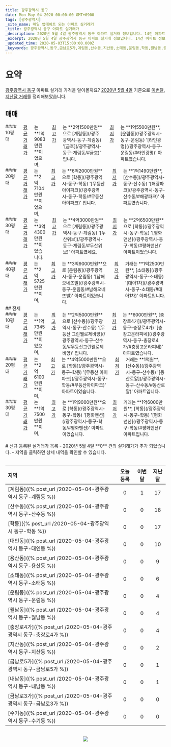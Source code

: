 ```yaml
---
title: 광주광역시 동구
date: Mon May 04 2020 00:00:00 GMT+0900
tags: [광주광역시]
_site_name: 매일 업데이트 되는 아파트 실거래가
_title: 광주광역시 동구 아파트 실거래가
_description: 2020년 5월 4일 광주광역시 동구 아파트 실거래 정보입니다. 14건 아파트 정보가 있습니다.
_excerpt: 2020년 5월 4일 광주광역시 동구 아파트 실거래 정보입니다. 14건 아파트 정보가 있습니다.
_updated_time: 2020-05-03T15:00:00.000Z
_keywords: 광주광역시,동구,금남로5가,계림동,산수동,지산동,소태동,운림동,학동,월남동,충장로4가,대인동,용산동,수기동,금남로3가,내남동
---
```



# 요약
<ins>광주광역시 동구</ins> 아파트 실거래 가격을 알아볼까요? <ins>2020년 5월 4일</ins> 기준으로 <ins>이번달, 지난달 거래</ins>를 정리해보았습니다.

## 매매
<div class="container">
<div class="six columns" markdown="1">
#### 10평대
<ins>평균 거래가</ins>는 **1억9083만원**이었으며, <ins>최고가</ins>는 **2억1500만원**으로 [계림동](/광주광역시-동구-계림동) '[금호](/광주광역시-동구-계림동/#금호)' 입니다. <ins>최저가</ins>는 **1억5500만원**, [운림동](/광주광역시-동구-운림동) '[라인광명](/광주광역시-동구-운림동/#라인광명)' 아파트였습니다.
</div>
<div class="six columns" markdown="1">
#### 20평대
<ins>평균 거래가</ins>는 **2억7104만원**이었으며, <ins>최고가</ins>는 **6억2000만원**으로 [학동](/광주광역시-동구-학동) '[무등산 아이파크](/광주광역시-동구-학동/#무등산아이파크)' 입니다. <ins>최저가</ins>는 **1억1490만원**, [산수동](/광주광역시-동구-산수동) '[해광파크](/광주광역시-동구-산수동/#해광파크)' 아파트였습니다.
</div>
</div>
<div class="container">
<div class="six columns" markdown="1">
#### 30평대
<ins>평균 거래가</ins>는 **3억4300만원**이었습니다. <ins>최고가</ins>는 **4억3000만원**으로 [계림동](/광주광역시-동구-계림동) '[두산위브](/광주광역시-동구-계림동/#두산위브)' 아파트였네요. <ins>최저가</ins>는 **2억6500만원**으로 [학동](/광주광역시-동구-학동) '[평화맨션](/광주광역시-동구-학동/#평화맨션)' 아파트이었습니다.
</div>
<div class="six columns" markdown="1">
#### 40평대
<ins>평균 거래가</ins>는 **2억5725만원**이며, <ins>최고가</ins>는 **3억9000만원**으로 [운림동](/광주광역시-동구-운림동) '[남해오네뜨빌](/광주광역시-동구-운림동/#남해오네뜨빌)' 아파트이었습니다. <ins>최저가</ins> 거래는 **1억2500만원**, [소태동](/광주광역시-동구-소태동) '[대아1차](/광주광역시-동구-소태동/#대아1차)' 아파트입니다.
</div>
</div>
## 전세
<div class="container">
<div class="six columns" markdown="1">
#### 10평대
<ins>평균 거래가</ins>는 **1억7345만원**이었으며, <ins>최고가</ins>는 **2억5000만원**으로 [산수동](/광주광역시-동구-산수동) '[무등산 그린웰로제비앙](/광주광역시-동구-산수동/#무등산그린웰로제비앙)' 입니다. <ins>최저가</ins>는 **6000만원**, [충장로4가](/광주광역시-동구-충장로4가) '[충장고운라피네](/광주광역시-동구-충장로4가/#충장고운라피네)' 아파트였습니다.
</div>
<div class="six columns" markdown="1">
#### 20평대
<ins>평균 거래가</ins>는 **2억6100만원**이며, <ins>최고가</ins>는 **4억5000만원**으로 [학동](/광주광역시-동구-학동) '[무등산 아이파크](/광주광역시-동구-학동/#무등산아이파크)' 아파트이었습니다. <ins>최저가</ins> 거래는 **1억원**, [산수동](/광주광역시-동구-산수동) '[동산로얄](/광주광역시-동구-산수동/#동산로얄)' 아파트입니다.
</div>
</div>
<div class="container">
<div class="twelve columns" markdown="1">
#### 30평대
<ins>평균 거래가</ins>는 **1억7500만원**이며, <ins>최고가</ins>는 **1억9000만원**으로 [학동](/광주광역시-동구-학동) '[평화맨션](/광주광역시-동구-학동/#평화맨션)' 아파트이었습니다. <ins>최저가</ins> 거래는 **1억6000만원**, [학동](/광주광역시-동구-학동) '[평화맨션](/광주광역시-동구-학동/#평화맨션)' 아파트입니다.
</div>
</div>


<br>
# 신규 등록된 실거래가 목록
- 2020년 5월 4일 **0** 건의 실거래가가 추가 되었습니다.
- 지역을 클릭하면 상세 내역을 확인할 수 있습니다.
<br><br>

| 지역 | 오늘 등록 | 이번달 | 지난달 |
|:---|:---:|:---:|:---:|
| [계림동]({% post_url /2020-05-04-광주광역시 동구-계림동 %}) | 0 | 1 | 17|
| [산수동]({% post_url /2020-05-04-광주광역시 동구-산수동 %}) | 0 | 0 | 18|
| [학동]({% post_url /2020-05-04-광주광역시 동구-학동 %}) | 0 | 0 | 17|
| [대인동]({% post_url /2020-05-04-광주광역시 동구-대인동 %}) | 0 | 0 | 10|
| [용산동]({% post_url /2020-05-04-광주광역시 동구-용산동 %}) | 0 | 0 | 9|
| [소태동]({% post_url /2020-05-04-광주광역시 동구-소태동 %}) | 0 | 0 | 6|
| [운림동]({% post_url /2020-05-04-광주광역시 동구-운림동 %}) | 0 | 0 | 4|
| [월남동]({% post_url /2020-05-04-광주광역시 동구-월남동 %}) | 0 | 0 | 4|
| [충장로4가]({% post_url /2020-05-04-광주광역시 동구-충장로4가 %}) | 0 | 0 | 4|
| [지산동]({% post_url /2020-05-04-광주광역시 동구-지산동 %}) | 0 | 0 | 2|
| [금남로5가]({% post_url /2020-05-04-광주광역시 동구-금남로5가 %}) | 0 | 0 | 1|
| [내남동]({% post_url /2020-05-04-광주광역시 동구-내남동 %}) | 0 | 0 | 1|
| [금남로3가]({% post_url /2020-05-04-광주광역시 동구-금남로3가 %}) | 0 | 0 | 0|
| [수기동]({% post_url /2020-05-04-광주광역시 동구-수기동 %}) | 0 | 0 | 0|

<p align="center"><br><img src="https://via.placeholder.com/700x120"><br></p>
